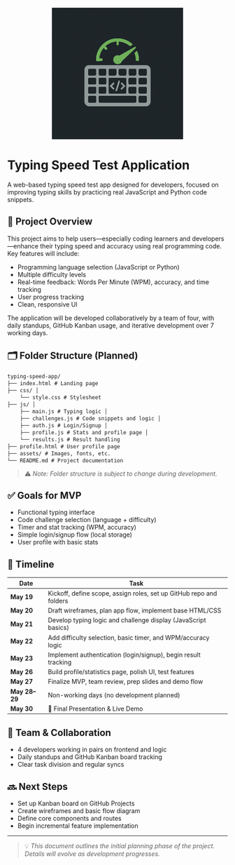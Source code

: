 <p align="center">
  <img src="typing_speed_logo.png" alt="Logo" width="300"/>
</p>

# Typing Speed Test Application

A web-based typing speed test app designed for developers, focused on improving typing skills by practicing real JavaScript and Python code snippets.

## 🚀 Project Overview

This project aims to help users—especially coding learners and developers—enhance their typing speed and accuracy using real programming code. Key features will include:

- Programming language selection (JavaScript or Python)
- Multiple difficulty levels
- Real-time feedback: Words Per Minute (WPM), accuracy, and time tracking
- User progress tracking
- Clean, responsive UI

The application will be developed collaboratively by a team of four, with daily standups, GitHub Kanban usage, and iterative development over 7 working days.

## 🗂️ Folder Structure (Planned)
```
typing-speed-app/
├── index.html # Landing page 
├── css/ │ 
    └── style.css # Stylesheet 
├── js/ │ 
    ├── main.js # Typing logic │ 
    ├── challenges.js # Code snippets and logic │ 
    ├── auth.js # Login/Signup │ 
    ├── profile.js # Stats and profile page │ 
    └── results.js # Result handling 
├── profile.html # User profile page 
├── assets/ # Images, fonts, etc. 
└── README.md # Project documentation
```

> ⚠️ *Note: Folder structure is subject to change during development.*

## ✅ Goals for MVP

- Functional typing interface
- Code challenge selection (language + difficulty)
- Timer and stat tracking (WPM, accuracy)
- Simple login/signup flow (local storage)
- User profile with basic stats

## 📅 Timeline

| Date         | Task                                                                 |
|--------------|----------------------------------------------------------------------|
| **May 19**   | Kickoff, define scope, assign roles, set up GitHub repo and folders |
| **May 20**   | Draft wireframes, plan app flow, implement base HTML/CSS            |
| **May 21**   | Develop typing logic and challenge display (JavaScript basics)      |
| **May 22**   | Add difficulty selection, basic timer, and WPM/accuracy logic       |
| **May 23**   | Implement authentication (login/signup), begin result tracking      |
| **May 26**   | Build profile/statistics page, polish UI, test features             |
| **May 27**   | Finalize MVP, team review, prep slides and demo flow                |
| **May 28–29**| Non-working days (no development planned)                           |
| **May 30**   | 🎤 Final Presentation & Live Demo                                    |

## 🧠 Team & Collaboration

- 4 developers working in pairs on frontend and logic
- Daily standups and GitHub Kanban board tracking
- Clear task division and regular syncs

## 🔜 Next Steps

- Set up Kanban board on GitHub Projects
- Create wireframes and basic flow diagram
- Define core components and routes
- Begin incremental feature implementation

---

> 💡 *This document outlines the initial planning phase of the project. Details will evolve as development progresses.*
